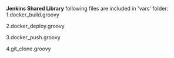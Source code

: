 **Jenkins Shared Library**
following files are included in 'vars' folder: 
1.docker_build.groovy

2.docker_deploy.groovy

3.docker_push.groovy

4.git_clone.groovy
